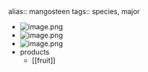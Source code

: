 alias:: mangosteen
tags:: species, major

- ![image.png](https://peach-geographical-bat-397.mypinata.cloud/ipfs/QmUmbbVvK8tmdAUerzeGjYokUDht4EEDh8DY6zkdAcZKmt)
- ![image.png](https://peach-geographical-bat-397.mypinata.cloud/ipfs/QmXSqAbm1iWKJWpdtaCfjvxLxMsytRm7sutshqn5VasXRL)
- ![image.png](https://peach-geographical-bat-397.mypinata.cloud/ipfs/QmUicqy5zuvsxw4zZpK4ED8LYQ92nBkgwukDdtQ3hhFVMJ)
- products
	- [[fruit]]
